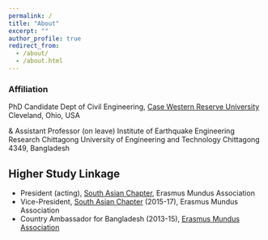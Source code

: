 ```yaml
---
permalink: /
title: "About"
excerpt: ""
author_profile: true
redirect_from: 
  - /about/
  - /about.html
---
```

### Affiliation
PhD Candidate
Dept of Civil Engineering, [Case Western Reserve University](http://www.case.edu)
Cleveland, Ohio, USA

&
Assistant Professor (on leave)
Institute of Earthquake Engineering Research
Chittagong University of Engineering and Technology
Chittagong 4349, Bangladesh

## Higher Study Linkage
* President (acting), [South Asian Chapter](http://www.em-a.eu/en/about-ema/regional-chapters/south-asian-chapter.html), Erasmus Mundus Association
* Vice-President, [South Asian Chapter](http://www.em-a.eu/en/about-ema/regional-chapters/south-asian-chapter.html) (2015-17), Erasmus Mundus Association
* Country Ambassador for Bangladesh (2013-15),  [Erasmus Mundus Association](http://www.em-a.eu)
